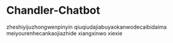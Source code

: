# Chandler-Chatbot

zheshiyijuzhongwenpinyin
qiuqiudajiabuyaokanwodecaibidaima
meiyourenhecankaojiazhide
xiangxinwo
xiexie
